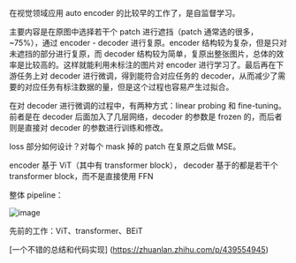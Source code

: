 在视觉领域应用 auto encoder 的比较早的工作了，是自监督学习。

主要内容是在原图中选择若干个 patch 进行遮挡（patch 通常选的很多，~75%），通过 encoder - decoder 进行复原。encoder 结构较为复杂，但是只对未遮挡的部分进行复原，而 decoder 结构较为简单，复原出整张图片，总体的效率是比较高的。这样就能利用未标注的图片对 encoder 进行学习了。最后再在下游任务上对 decoder 进行微调，得到能符合对应任务的 decoder，从而减少了需要的对应任务有标注数据的量，但是这个过程也容易产生过拟合。

在对 decoder 进行微调的过程中，有两种方式：linear probing 和 fine-tuning。前者是在 decoder 后面加入了几层网络，decoder 的参数是 frozen 的，而后者则是直接对 decoder 的参数进行训练和修改。

loss 部分如何设计？对每个 mask 掉的 patch 在复原之后做 MSE。

encoder 基于 ViT（其中有 transformer block）， decoder 基于的都是若干个 transformer block，而不是直接使用 FFN

整体 pipeline：

![image](https://img2024.cnblogs.com/blog/1102006/202407/1102006-20240709201929967-1591409903.png)

先前的工作：ViT、transformer、BEiT

[一个不错的总结和代码实现]
(https://zhuanlan.zhihu.com/p/439554945)